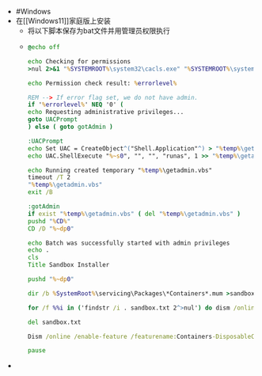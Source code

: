 - #Windows
- 在[[Windows11]]家庭版上安装
	- 将以下脚本保存为bat文件并用管理员权限执行
	- ```cmd
	  @echo off
	  
	  echo Checking for permissions
	  >nul 2>&1 "%SYSTEMROOT%\system32\cacls.exe" "%SYSTEMROOT%\system32\config\system"
	  
	  echo Permission check result: %errorlevel%
	  
	  REM --> If error flag set, we do not have admin.
	  if '%errorlevel%' NEQ '0' (
	  echo Requesting administrative privileges...
	  goto UACPrompt
	  ) else ( goto gotAdmin )
	  
	  :UACPrompt
	  echo Set UAC = CreateObject^("Shell.Application"^) > "%temp%\getadmin.vbs"
	  echo UAC.ShellExecute "%~s0", "", "", "runas", 1 >> "%temp%\getadmin.vbs"
	  
	  echo Running created temporary "%temp%\getadmin.vbs"
	  timeout /T 2
	  "%temp%\getadmin.vbs"
	  exit /B
	  
	  :gotAdmin
	  if exist "%temp%\getadmin.vbs" ( del "%temp%\getadmin.vbs" )
	  pushd "%CD%"
	  CD /D "%~dp0"
	  
	  echo Batch was successfully started with admin privileges
	  echo .
	  cls
	  Title Sandbox Installer
	  
	  pushd "%~dp0"
	  
	  dir /b %SystemRoot%\servicing\Packages\*Containers*.mum >sandbox.txt
	  
	  for /f %%i in ('findstr /i . sandbox.txt 2^>nul') do dism /online /norestart /add-package:"%SystemRoot%\servicing\Packages\%%i"
	  
	  del sandbox.txt
	  
	  Dism /online /enable-feature /featurename:Containers-DisposableClientVM /LimitAccess /ALL
	  
	  pause
	  ```
-